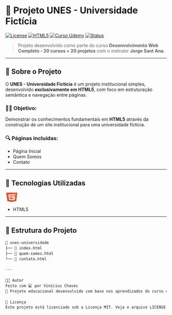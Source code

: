 # 🏫 Projeto UNES - Universidade Fictícia

[![License](https://img.shields.io/badge/license-MIT-green.svg)](LICENSE)
[![HTML5](https://img.shields.io/badge/feito%20com-HTML5-orange)](https://developer.mozilla.org/en-US/docs/Web/Guide/HTML/HTML5)
[![Curso Udemy](https://img.shields.io/badge/Udemy-Curso%20Completo-blueviolet)](https://www.udemy.com/course/web-completo/)
[![Status](https://img.shields.io/badge/status-Concluído-brightgreen)]()

> Projeto desenvolvido como parte do curso **Desenvolvimento Web Completo - 20 cursos + 20 projetos** com o instrutor **Jorge Sant Ana**.

---

## 📘 Sobre o Projeto

O **UNES - Universidade Fictícia** é um projeto institucional simples, desenvolvido **exclusivamente em HTML5**, com foco em estruturação semântica e navegação entre páginas.

### 👨‍🏫 Objetivo:
Demonstrar os conhecimentos fundamentais em **HTML5** através da construção de um site institucional para uma universidade fictícia.

### 🔍 Páginas incluídas:

- Página Inicial
- Quem Somos
- Contato

---

## 🚀 Tecnologias Utilizadas

<div style="display: inline_block">
  <img align="center" alt="HTML" height="30" width="40" src="https://raw.githubusercontent.com/devicons/devicon/master/icons/html5/html5-original.svg">
</div>

- HTML5

---

## 📂 Estrutura do Projeto

```bash
📁 unes-universidade
├── 📄 index.html
├── 📄 quem-somos.html
└── 📄 contato.html

---

🧑‍💻 Autor
Feito com 💻 por Vinícius Chaves
🚀 Projeto educacional desenvolvido com base nos aprendizados do curso de Jorge Sant Ana.

📜 Licença
Este projeto está licenciado sob a Licença MIT. Veja o arquivo LICENSE para mais detalhes.
